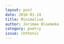 ```yaml
---
layout: post 
date: 2016-01-24
title: Minimalism
author: Jerimee Bloemeke
category: poetry
issue: chthonic
---
```

